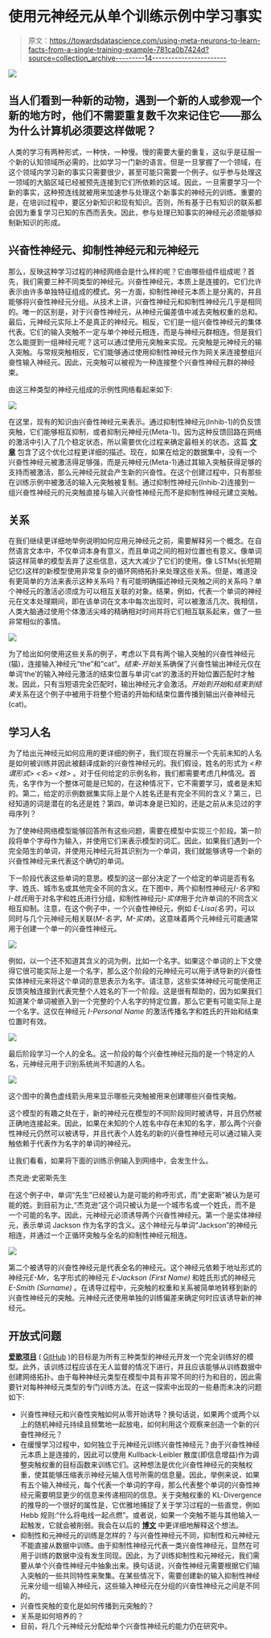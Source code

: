 # 使用元神经元从单个训练示例中学习事实

> 原文：<https://towardsdatascience.com/using-meta-neurons-to-learn-facts-from-a-single-training-example-781ca0b7424d?source=collection_archive---------14----------------------->

![](img/a51eec8215e59b7675c0eff8b75489b0.png)

## 当人们看到一种新的动物，遇到一个新的人或参观一个新的地方时，他们不需要重复数千次来记住它——那么为什么计算机必须要这样做呢？

人类的学习有两种形式，一种快，一种慢。慢的需要大量的重复，这似乎是征服一个新的认知领域所必需的，比如学习一门新的语言。但是一旦掌握了一个领域，在这个领域内学习新的事实只需要很少，甚至可能只需要一个例子。似乎参与处理这一领域的大脑区域已经被预先连接到它们所依赖的区域。因此，一旦需要学习一个新的事实，这种预连线就被用来加速参与处理这个新事实的神经元的训练。重要的是，在培训过程中，要区分新知识和现有知识。否则，所有基于已有知识的联系都会因为重复学习已知的东西而丢失。因此，参与处理已知事实的神经元必须能够抑制新知识的形成。

## 兴奋性神经元、抑制性神经元和元神经元

那么，反映这种学习过程的神经网络会是什么样的呢？它由哪些组件组成呢？首先，我们需要三种不同类型的神经元。兴奋性神经元，本质上是连接的。它们允许表示由许多单独特征组成的模式。另一方面，抑制性神经元本质上是分离的，并且能够将兴奋性神经元分组。从技术上讲，兴奋性神经元和抑制性神经元几乎是相同的。唯一的区别是，对于兴奋性神经元，从神经元偏差值中减去突触权重的总和。最后，元神经元实际上不是真正的神经元。相反，它们是一组兴奋性神经元的集体代表。它们的输入突触不一定与单个神经元相连，而是与神经元群相连。但是我们怎么能提到一组神经元呢？这可以通过使用元突触来实现。元突触是元神经元的输入突触。与常规突触相反，它们能够通过使用抑制性神经元作为网关来连接整组兴奋性输入神经元。因此，元突触可以被视为一种连接整个兴奋性神经元群的神经束。

由这三种类型的神经元组成的示例性网络看起来如下:

![](img/9e5f1363b15fcb70b44e9c46aebdc040.png)

在这里，现有的知识由兴奋性神经元来表示。通过抑制性神经元(Inhib-1)的负反馈突触，它们能够相互抑制，或者抑制元神经元(Meta-1)。因为这种反馈回路在网络的激活中引入了几个稳定状态，所以需要优化过程来确定最相关的状态。这篇 [**文章**](/on-adding-negative-recurrent-synapses-to-a-neural-network-25a28409a6f2) 包含了这个优化过程更详细的描述。现在，如果在给定的数据集中，没有一个兴奋性神经元被激活得足够强，而是元神经元(Meta-1)通过其输入突触获得足够的支持而被激活，那么元神经元就会产生新的兴奋性。在这个创建过程中，只有那些在训练示例中被激活的输入元突触被复制。通过抑制性神经元(Inhib-2)连接到一组兴奋性神经元的元突触直接与输入兴奋性神经元而不是抑制性神经元建立突触。

## 关系

在我们继续更详细地举例说明如何应用元神经元之前，需要解释另一个概念。在自然语言文本中，不仅单词本身有意义，而且单词之间的相对位置也有意义。像单词袋这样简单的模型丢弃了这些信息，这大大减少了它们的使用。像 LSTMs(长短期记忆)这样的新模型使用非常复杂的循环网络拓扑来处理这些关系。但是，难道没有更简单的方法来表示这种关系吗？有可能明确描述神经元突触之间的关系吗？单个神经元的激活必须成为可以相互关联的对象。结果，例如，代表一个单词的神经元在文本处理期间，即在该单词在文本中每次出现时，可以被激活几次。我相信，人类大脑通过使用个体激活尖峰的精确相对时间并将它们相互联系起来，做了一些非常相似的事情。

![](img/75d42843933e28a4aaab7329dc483448.png)

为了给出如何使用这些关系的例子，考虑以下具有两个输入突触的兴奋性神经元(猫)，连接输入神经元“the”和“cat”。*结束-开始*关系确保了兴奋性输出神经元仅在单词‘the’的输入神经元激活的结束位置与单词‘cat’的激活的开始位置匹配时才触发。因此，只有当短语完全匹配时，输出神经元才会激活。*开始到开始*和*结束到结束*关系在这个例子中被用于将整个短语的开始和结束位置传播到输出兴奋神经元(cat)。

## 学习人名

为了给出元神经元如何应用的更详细的例子，我们现在将展示一个先前未知的人名是如何被训练并因此被翻译成新的兴奋性神经元的。我们假设，姓名的形式为 *<称谓形式> <名> <姓>* 。对于任何给定的示例名称，我们都需要考虑几种情况。首先，名字作为一个整体可能是已知的，在这种情况下，它不需要学习，或者是未知的。第二，给定的示例数据集实际上是个人姓名还是有完全不同的含义？第三，已经知道的词是潜在的名还是姓？第四，单词本身是已知的，还是之前从未见过的字母序列？

为了使神经网络模型能够回答所有这些问题，需要在模型中实现三个阶段。第一阶段将单个字母作为输入，并使用它们来表示模型的词汇。因此，如果我们遇到一个完全陌生的单词，并使用元神经元将其识别为一个单词，我们就能够诱导一个新的兴奋性神经元来代表这个确切的单词。

下一阶段代表这些单词的意思。模型的这一部分决定了一个给定的单词是否有名字、姓氏、城市名或其他完全不同的含义。在下图中，两个抑制性神经元*I-名字*和*I-姓氏*用于对名字和姓氏进行分组，抑制性神经元*I-实体*用于允许单词的不同含义相互抑制。注意，在这个例子中，一个兴奋性神经元，例如 *E-Lisa(名字)*，可以同时与几个元神经元相关联(*M-名字*，*M-实体*)。这意味着两个元神经元可能通常用于创建一个单一的兴奋性神经元。

![](img/8be39884f77bca2a4b2856782411f9a8.png)

例如，以一个还不知道其含义的词为例，比如一个名字。如果这个单词的上下文使得它很可能实际上是一个名字，那么这个阶段的元神经元可以用于诱导新的兴奋性实体神经元来将这个单词的意思表示为名字。请注意，这些实体神经元可能使用正反馈突触连接到代表完整个人姓名的下一个阶段。这是很有帮助的，因为如果我们知道某个单词被嵌入到一个完整的个人名字的特定位置，那么它更有可能实际上是一个名字。这仅在神经元 *I-Personal Name* 的激活传播名字和姓氏的开始和结束位置时有效。

![](img/31d58f97a61f3d2cb3d2f00d9e40876c.png)

最后阶段学习一个人的全名。这一阶段的每个兴奋性神经元指的是一个特定的人名，元神经元用于识别系统尚不知道的人名。

![](img/1582f9e0deca042c3bc4a04d42108e18.png)

这个图中的黄色虚线箭头用来显示哪些元突触被用来创建哪些兴奋性突触。

这个模型的有趣之处在于，新的神经元在模型的不同阶段同时被诱导，并且仍然被正确地连接起来。因此，如果在未知的个人姓名中存在未知的名字，那么两个兴奋性神经元仍然可以被诱导，并且代表个人姓名的新的兴奋性神经元可以通过输入突触依赖于代表作为名字的单词的神经元。

让我们看看，如果将下面的训练示例输入到网络中，会发生什么。

杰克逊·史密斯先生

在这个例子中，单词“先生”已经被认为是可能的称呼形式，而“史密斯”被认为是可能的姓。到目前为止,“杰克逊”这个词只被认为是一个城市名或一个姓氏，而不是一个可能的名字。因此，元神经元必须诱导两个兴奋性神经元。第一个是实体神经元，表示单词 Jackson 作为名字的含义。这个神经元与单词“Jackson”的神经元相连，并通过一个正循环突触与全名的抑制性神经元相连。

![](img/b23ca789d5cd74dd2466041cb960510b.png)

第二个被诱导的兴奋性神经元是代表全名的神经元。这个神经元依赖于地址形式的神经元*E-Mr*，名字形式的神经元 *E-Jackson (First Name)* 和姓氏形式的神经元 *E-Smith (Surname)* 。在诱导过程中，元突触的权重和关系被简单地转移到新的兴奋性神经元的突触。元神经元还使用单独的训练偏差来确定何时应该诱导新的神经元。

## 开放式问题

[**爱歌项目**](http://aika.network/) ( [GitHub](https://github.com/aika-algorithm/aika) )的目标是为所有三种类型的神经元开发一个完全训练好的模型。此外，该训练过程应该在无人监督的情况下进行，并且应该能够从训练数据中创建网络拓扑。由于每种神经元类型在模型中具有非常不同的行为和目的，因此需要针对每种神经元类型的专门训练方法。在这一探索中出现的一些悬而未决的问题如下:

*   兴奋性神经元和兴奋性突触如何从零开始诱导？换句话说，如果两个或两个以上的随机神经元持续且频繁地一起放电，如何利用这个观察来创造一个新的兴奋性神经元？
*   在缓慢学习过程中，如何独立于元神经元训练兴奋性神经元？由于兴奋性神经元本质上是连接的，因此可以使用 Kullback-Leibler 散度(即信息增益)作为调整突触权重的目标函数来训练它们。这种想法是优化兴奋性神经元的突触权重，使其能够压缩表示神经元输入信号所需的信息量。因此，举例来说，如果有五个输入神经元，每个代表一个单词的字母，那么代表整个单词的兴奋性神经元需要明显更少的信息来传递相同的信息。关于突触权重的 KL-Divergence 的推导的一个很好的属性是，它优雅地捕捉了关于学习过程的一些直觉，例如 Hebb 规则:“什么将电线一起点燃”。或者说，如果一个突触不能与其他输入一起触发，它就会被削弱。我会在以后的 [**博文**](/using-information-gain-for-the-unsupervised-training-of-excitatory-neurons-e069eb90245b) 中更详细地解释这个想法。
*   抑制性和元神经元的训练是怎样的？与兴奋性神经元不同，抑制性和元神经元不能直接从数据中训练。由于抑制性神经元代表一类兴奋性神经元，显然在可用于训练的数据中没有发生同现。因此，为了训练抑制性和元神经元，我们需要从单个兴奋性神经元中抽象出来。换句话说，兴奋性神经元需要根据它们输入突触的一些共同特性来聚集。在某些情况下，需要创建新的输入抑制性神经元来分组一组输入神经元，这些输入神经元在分组的兴奋性神经元之间是不同的。
*   兴奋性突触的变化是如何传播到元突触的？
*   关系是如何培养的？
*   目前，将几个元神经元分配给单个兴奋性神经元的能力仍在研究中。